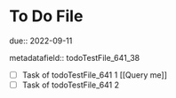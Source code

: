 # To Do File

due:: 2022-09-11

metadatafield:: todoTestFile_641\_38

- [ ] Task of todoTestFile_641 1 [[Query me]]
- [ ] Task of todoTestFile_641 2
